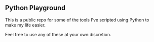 ## Python Playground

This is a public repo for some of the tools I've scripted using Python to make my life easier. 

Feel free to use any of these at your own discretion.

